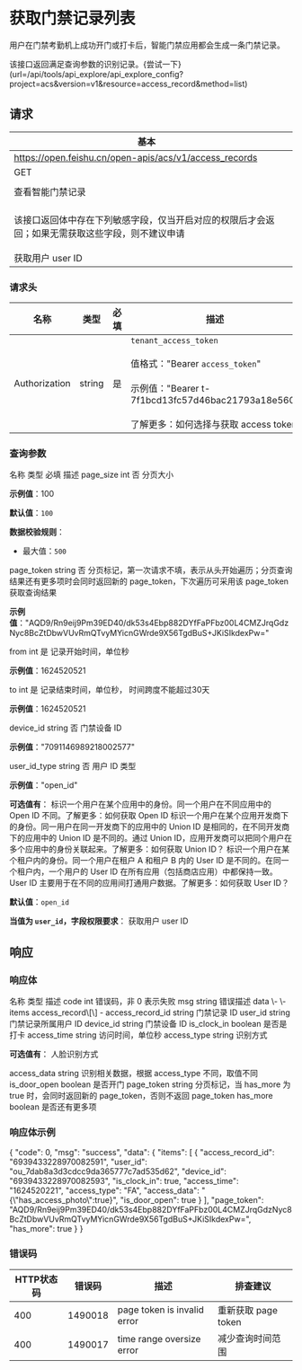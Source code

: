 # 获取门禁记录列表

用户在门禁考勤机上成功开门或打卡后，智能门禁应用都会生成一条门禁记录。

该接口返回满足查询参数的识别记录。{尝试一下}(url=/api/tools/api_explore/api_explore_config?project=acs&version=v1&resource=access_record&method=list)

<md-alert type="error">

</md-alert>


<md-alert type="warn">

</md-alert>


<md-alert type="tip">

</md-alert>




## 请求
| 基本 |  |
| --- | --- |
| https://open.feishu.cn/open-apis/acs/v1/access_records |
| GET |
|  |
| 查看智能门禁记录 |
| <br> 该接口返回体中存在下列敏感字段，仅当开启对应的权限后才会返回；如果无需获取这些字段，则不建议申请<br> <br> 获取用户 user ID |


### 请求头
| 名称 | 类型 | 必填 | 描述 |
| --- | --- | --- | --- |
| Authorization | string | 是 | `tenant_access_token`<br><br>值格式："Bearer `access_token`"<br><br>示例值："Bearer t-7f1bcd13fc57d46bac21793a18e560"<br><br>了解更多：如何选择与获取 access token |





### 查询参数
<md-dt-table>
  <md-dt-thead>
      <md-dt-tr>
      <md-dt-th style="width: 35%;">名称</md-dt-th>
      <md-dt-th style="width: 13%;">类型</md-dt-th>
      <md-dt-th style="width: 15%;" filters="是,否" >必填</md-dt-th>
      <md-dt-th style="width: 37%;" >描述</md-dt-th>
      </md-dt-tr>
  </md-dt-thead>
  <md-dt-tbody>

<md-dt-tr level="0">
	<md-dt-td>
	page_size
	</md-dt-td>
	<md-dt-td>
	int
	</md-dt-td>
	<md-dt-td>
	否
	</md-dt-td>
	<md-dt-td>
	分页大小

**示例值**：100

**默认值**：`100`

**数据校验规则**：
- 最大值：`500`
	</md-dt-td>
</md-dt-tr>


<md-dt-tr level="0">
	<md-dt-td>
	page_token
	</md-dt-td>
	<md-dt-td>
	string
	</md-dt-td>
	<md-dt-td>
	否
	</md-dt-td>
	<md-dt-td>
	分页标记，第一次请求不填，表示从头开始遍历；分页查询结果还有更多项时会同时返回新的 page_token，下次遍历可采用该 page_token 获取查询结果

**示例值**："AQD9/Rn9eij9Pm39ED40/dk53s4Ebp882DYfFaPFbz00L4CMZJrqGdzNyc8BcZtDbwVUvRmQTvyMYicnGWrde9X56TgdBuS+JKiSIkdexPw="
	</md-dt-td>
</md-dt-tr>


<md-dt-tr level="0">
	<md-dt-td>
	from
	</md-dt-td>
	<md-dt-td>
	int
	</md-dt-td>
	<md-dt-td>
	是
	</md-dt-td>
	<md-dt-td>
	记录开始时间，单位秒

**示例值**：1624520521
	</md-dt-td>
</md-dt-tr>


<md-dt-tr level="0">
	<md-dt-td>
	to
	</md-dt-td>
	<md-dt-td>
	int
	</md-dt-td>
	<md-dt-td>
	是
	</md-dt-td>
	<md-dt-td>
	记录结束时间，单位秒，
时间跨度不能超过30天

**示例值**：1624520521
	</md-dt-td>
</md-dt-tr>


<md-dt-tr level="0">
	<md-dt-td>
	device_id
	</md-dt-td>
	<md-dt-td>
	string
	</md-dt-td>
	<md-dt-td>
	否
	</md-dt-td>
	<md-dt-td>
	门禁设备 ID

**示例值**："7091146989218002577"
	</md-dt-td>
</md-dt-tr>


<md-dt-tr level="0">
	<md-dt-td>
	user_id_type
	</md-dt-td>
	<md-dt-td>
	string
	</md-dt-td>
	<md-dt-td>
	否
	</md-dt-td>
	<md-dt-td>
	用户 ID 类型

**示例值**："open_id"

**可选值有**：
<md-enum>
<md-enum-item key="open_id" >标识一个用户在某个应用中的身份。同一个用户在不同应用中的 Open ID 不同。了解更多：如何获取 Open ID</md-enum-item>
<md-enum-item key="union_id" >标识一个用户在某个应用开发商下的身份。同一用户在同一开发商下的应用中的 Union ID 是相同的，在不同开发商下的应用中的 Union ID 是不同的。通过 Union ID，应用开发商可以把同个用户在多个应用中的身份关联起来。了解更多：如何获取 Union ID？</md-enum-item>
<md-enum-item key="user_id" >标识一个用户在某个租户内的身份。同一个用户在租户 A 和租户 B 内的 User ID 是不同的。在同一个租户内，一个用户的 User ID 在所有应用（包括商店应用）中都保持一致。User ID 主要用于在不同的应用间打通用户数据。了解更多：如何获取 User ID？</md-enum-item>
</md-enum>

**默认值**：`open_id`

**当值为 `user_id`，字段权限要求**：
获取用户 user ID
	</md-dt-td>
</md-dt-tr>

  </md-dt-tbody>
</md-dt-table>






## 响应



### 响应体
<md-dt-table>
  <md-dt-thead>
      <md-dt-tr>
      <md-dt-th style="width: 40%;">名称</md-dt-th>
      <md-dt-th style="width: 20%;">类型</md-dt-th>
      <md-dt-th style="width: 30%;">描述</md-dt-th>
      </md-dt-tr>
  </md-dt-thead>
  <md-dt-tbody>

<md-dt-tr level="0">
	<md-dt-td>
	code
	</md-dt-td>
	<md-dt-td>
	int
	</md-dt-td>
	<md-dt-td>
	错误码，非 0 表示失败
	</md-dt-td>
</md-dt-tr>


<md-dt-tr level="0">
	<md-dt-td>
	msg
	</md-dt-td>
	<md-dt-td>
	string
	</md-dt-td>
	<md-dt-td>
	错误描述
	</md-dt-td>
</md-dt-tr>


<md-dt-tr level="0">
	<md-dt-td>
	data
	</md-dt-td>
	<md-dt-td>
	\-
	</md-dt-td>
	<md-dt-td>
	\-
	</md-dt-td>
</md-dt-tr>


<md-dt-tr level="1">
	<md-dt-td>
	items
	</md-dt-td>
	<md-dt-td>
	access_record\[\]
	</md-dt-td>
	<md-dt-td>
	-
	</md-dt-td>
</md-dt-tr>


<md-dt-tr level="2">
	<md-dt-td>
	access_record_id
	</md-dt-td>
	<md-dt-td>
	string
	</md-dt-td>
	<md-dt-td>
	门禁记录 ID
	</md-dt-td>
</md-dt-tr>


<md-dt-tr level="2">
	<md-dt-td>
	user_id
	</md-dt-td>
	<md-dt-td>
	string
	</md-dt-td>
	<md-dt-td>
	门禁记录所属用户 ID
	</md-dt-td>
</md-dt-tr>


<md-dt-tr level="2">
	<md-dt-td>
	device_id
	</md-dt-td>
	<md-dt-td>
	string
	</md-dt-td>
	<md-dt-td>
	门禁设备 ID
	</md-dt-td>
</md-dt-tr>


<md-dt-tr level="2">
	<md-dt-td>
	is_clock_in
	</md-dt-td>
	<md-dt-td>
	boolean
	</md-dt-td>
	<md-dt-td>
	是否是打卡
	</md-dt-td>
</md-dt-tr>


<md-dt-tr level="2">
	<md-dt-td>
	access_time
	</md-dt-td>
	<md-dt-td>
	string
	</md-dt-td>
	<md-dt-td>
	访问时间，单位秒
	</md-dt-td>
</md-dt-tr>


<md-dt-tr level="2">
	<md-dt-td>
	access_type
	</md-dt-td>
	<md-dt-td>
	string
	</md-dt-td>
	<md-dt-td>
	识别方式

**可选值有**：
<md-enum>
<md-enum-item key="FA" >人脸识别方式</md-enum-item>
</md-enum>
	</md-dt-td>
</md-dt-tr>


<md-dt-tr level="2">
	<md-dt-td>
	access_data
	</md-dt-td>
	<md-dt-td>
	string
	</md-dt-td>
	<md-dt-td>
	识别相关数据，根据 access_type 不同，取值不同
	</md-dt-td>
</md-dt-tr>


<md-dt-tr level="2">
	<md-dt-td>
	is_door_open
	</md-dt-td>
	<md-dt-td>
	boolean
	</md-dt-td>
	<md-dt-td>
	是否开门
	</md-dt-td>
</md-dt-tr>


<md-dt-tr level="1">
	<md-dt-td>
	page_token
	</md-dt-td>
	<md-dt-td>
	string
	</md-dt-td>
	<md-dt-td>
	分页标记，当 has_more 为 true 时，会同时返回新的 page_token，否则不返回 page_token
	</md-dt-td>
</md-dt-tr>


<md-dt-tr level="1">
	<md-dt-td>
	has_more
	</md-dt-td>
	<md-dt-td>
	boolean
	</md-dt-td>
	<md-dt-td>
	是否还有更多项
	</md-dt-td>
</md-dt-tr>

  </md-dt-tbody>
</md-dt-table>




### 响应体示例
<md-code-json>
{
    "code": 0,
    "msg": "success",
    "data": {
        "items": [
            {
                "access_record_id": "6939433228970082591",
                "user_id": "ou_7dab8a3d3cdcc9da365777c7ad535d62",
                "device_id": "6939433228970082593",
                "is_clock_in": true,
                "access_time": "1624520221",
                "access_type": "FA",
                "access_data": "{\"has_access_photo\":true}",
                "is_door_open": true
            }
        ],
        "page_token": "AQD9/Rn9eij9Pm39ED40/dk53s4Ebp882DYfFaPFbz00L4CMZJrqGdzNyc8BcZtDbwVUvRmQTvyMYicnGWrde9X56TgdBuS+JKiSIkdexPw=",
        "has_more": true
    }
}
</md-code-json>




### 错误码
| HTTP状态码 | 错误码 | 描述 | 排查建议 |
| --- | --- | --- | --- |
| 400 | 1490018 | page token is invalid error | 重新获取 page token |
| 400 | 1490017 | time range oversize error | 减少查询时间范围 |






